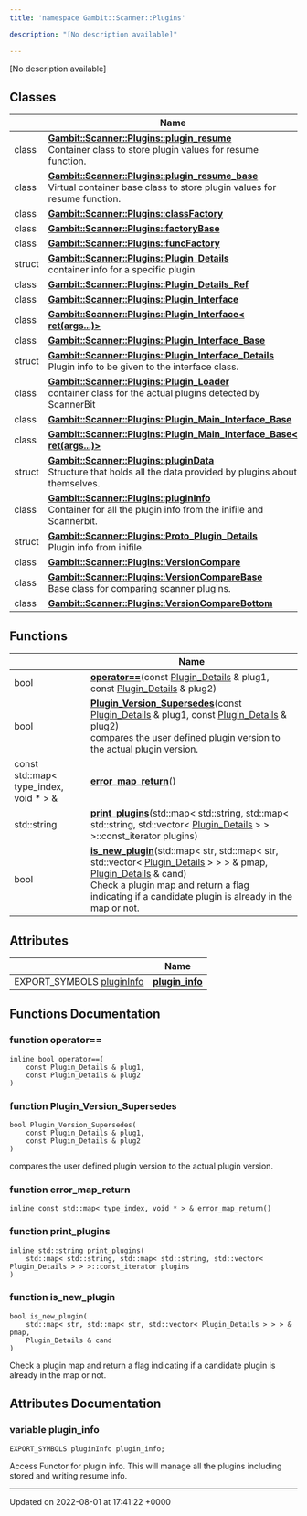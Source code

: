 ```yaml
---
title: 'namespace Gambit::Scanner::Plugins'

description: "[No description available]"

---
```







[No description available]

## Classes

|                | Name           |
| -------------- | -------------- |
| class | **[Gambit::Scanner::Plugins::__plugin_resume__](/documentation/code/gambit_sphinx/classes/classgambit_1_1scanner_1_1plugins_1_1____plugin__resume____/)** <br>Container class to store plugin values for resume function.  |
| class | **[Gambit::Scanner::Plugins::__plugin_resume_base__](/documentation/code/gambit_sphinx/classes/classgambit_1_1scanner_1_1plugins_1_1____plugin__resume__base____/)** <br>Virtual container base class to store plugin values for resume function.  |
| class | **[Gambit::Scanner::Plugins::classFactory](/documentation/code/gambit_sphinx/classes/classgambit_1_1scanner_1_1plugins_1_1classfactory/)**  |
| class | **[Gambit::Scanner::Plugins::factoryBase](/documentation/code/gambit_sphinx/classes/classgambit_1_1scanner_1_1plugins_1_1factorybase/)**  |
| class | **[Gambit::Scanner::Plugins::funcFactory](/documentation/code/gambit_sphinx/classes/classgambit_1_1scanner_1_1plugins_1_1funcfactory/)**  |
| struct | **[Gambit::Scanner::Plugins::Plugin_Details](/documentation/code/gambit_sphinx/classes/structgambit_1_1scanner_1_1plugins_1_1plugin__details/)** <br>container info for a specific plugin  |
| class | **[Gambit::Scanner::Plugins::Plugin_Details_Ref](/documentation/code/gambit_sphinx/classes/classgambit_1_1scanner_1_1plugins_1_1plugin__details__ref/)**  |
| class | **[Gambit::Scanner::Plugins::Plugin_Interface](/documentation/code/gambit_sphinx/classes/classgambit_1_1scanner_1_1plugins_1_1plugin__interface/)**  |
| class | **[Gambit::Scanner::Plugins::Plugin_Interface< ret(args...)>](/documentation/code/gambit_sphinx/classes/classgambit_1_1scanner_1_1plugins_1_1plugin__interface_3_01ret_07args_8_8_8_08_4/)**  |
| class | **[Gambit::Scanner::Plugins::Plugin_Interface_Base](/documentation/code/gambit_sphinx/classes/classgambit_1_1scanner_1_1plugins_1_1plugin__interface__base/)**  |
| struct | **[Gambit::Scanner::Plugins::Plugin_Interface_Details](/documentation/code/gambit_sphinx/classes/structgambit_1_1scanner_1_1plugins_1_1plugin__interface__details/)** <br>Plugin info to be given to the interface class.  |
| class | **[Gambit::Scanner::Plugins::Plugin_Loader](/documentation/code/gambit_sphinx/classes/classgambit_1_1scanner_1_1plugins_1_1plugin__loader/)** <br>container class for the actual plugins detected by ScannerBit  |
| class | **[Gambit::Scanner::Plugins::Plugin_Main_Interface_Base](/documentation/code/gambit_sphinx/classes/classgambit_1_1scanner_1_1plugins_1_1plugin__main__interface__base/)**  |
| class | **[Gambit::Scanner::Plugins::Plugin_Main_Interface_Base< ret(args...)>](/documentation/code/gambit_sphinx/classes/classgambit_1_1scanner_1_1plugins_1_1plugin__main__interface__base_3_01ret_07args_8_8_8_08_4/)**  |
| struct | **[Gambit::Scanner::Plugins::pluginData](/documentation/code/gambit_sphinx/classes/structgambit_1_1scanner_1_1plugins_1_1plugindata/)** <br>Structure that holds all the data provided by plugins about themselves.  |
| class | **[Gambit::Scanner::Plugins::pluginInfo](/documentation/code/gambit_sphinx/classes/classgambit_1_1scanner_1_1plugins_1_1plugininfo/)** <br>Container for all the plugin info from the inifile and Scannerbit.  |
| struct | **[Gambit::Scanner::Plugins::Proto_Plugin_Details](/documentation/code/gambit_sphinx/classes/structgambit_1_1scanner_1_1plugins_1_1proto__plugin__details/)** <br>Plugin info from inifile.  |
| class | **[Gambit::Scanner::Plugins::VersionCompare](/documentation/code/gambit_sphinx/classes/classgambit_1_1scanner_1_1plugins_1_1versioncompare/)**  |
| class | **[Gambit::Scanner::Plugins::VersionCompareBase](/documentation/code/gambit_sphinx/classes/classgambit_1_1scanner_1_1plugins_1_1versioncomparebase/)** <br>Base class for comparing scanner plugins.  |
| class | **[Gambit::Scanner::Plugins::VersionCompareBottom](/documentation/code/gambit_sphinx/classes/classgambit_1_1scanner_1_1plugins_1_1versioncomparebottom/)**  |

## Functions

|                | Name           |
| -------------- | -------------- |
| bool | **[operator==](/documentation/code/gambit_sphinx/namespaces/namespacegambit_1_1scanner_1_1plugins/#function-operator==)**(const [Plugin_Details](/documentation/code/gambit_sphinx/classes/structgambit_1_1scanner_1_1plugins_1_1plugin__details/) & plug1, const [Plugin_Details](/documentation/code/gambit_sphinx/classes/structgambit_1_1scanner_1_1plugins_1_1plugin__details/) & plug2) |
| bool | **[Plugin_Version_Supersedes](/documentation/code/gambit_sphinx/namespaces/namespacegambit_1_1scanner_1_1plugins/#function-plugin-version-supersedes)**(const [Plugin_Details](/documentation/code/gambit_sphinx/classes/structgambit_1_1scanner_1_1plugins_1_1plugin__details/) & plug1, const [Plugin_Details](/documentation/code/gambit_sphinx/classes/structgambit_1_1scanner_1_1plugins_1_1plugin__details/) & plug2)<br>compares the user defined plugin version to the actual plugin version.  |
| const std::map< type_index, void * > & | **[error_map_return](/documentation/code/gambit_sphinx/namespaces/namespacegambit_1_1scanner_1_1plugins/#function-error-map-return)**() |
| std::string | **[print_plugins](/documentation/code/gambit_sphinx/namespaces/namespacegambit_1_1scanner_1_1plugins/#function-print-plugins)**(std::map< std::string, std::map< std::string, std::vector< [Plugin_Details](/documentation/code/gambit_sphinx/classes/structgambit_1_1scanner_1_1plugins_1_1plugin__details/) > > >::const_iterator plugins) |
| bool | **[is_new_plugin](/documentation/code/gambit_sphinx/namespaces/namespacegambit_1_1scanner_1_1plugins/#function-is-new-plugin)**(std::map< str, std::map< str, std::vector< [Plugin_Details](/documentation/code/gambit_sphinx/classes/structgambit_1_1scanner_1_1plugins_1_1plugin__details/) > > > & pmap, [Plugin_Details](/documentation/code/gambit_sphinx/classes/structgambit_1_1scanner_1_1plugins_1_1plugin__details/) & cand)<br>Check a plugin map and return a flag indicating if a candidate plugin is already in the map or not.  |

## Attributes

|                | Name           |
| -------------- | -------------- |
| EXPORT_SYMBOLS [pluginInfo](/documentation/code/gambit_sphinx/classes/classgambit_1_1scanner_1_1plugins_1_1plugininfo/) | **[plugin_info](/documentation/code/gambit_sphinx/namespaces/namespacegambit_1_1scanner_1_1plugins/#variable-plugin-info)**  |


## Functions Documentation

### function operator==

```
inline bool operator==(
    const Plugin_Details & plug1,
    const Plugin_Details & plug2
)
```


### function Plugin_Version_Supersedes

```
bool Plugin_Version_Supersedes(
    const Plugin_Details & plug1,
    const Plugin_Details & plug2
)
```

compares the user defined plugin version to the actual plugin version. 

### function error_map_return

```
inline const std::map< type_index, void * > & error_map_return()
```


### function print_plugins

```
inline std::string print_plugins(
    std::map< std::string, std::map< std::string, std::vector< Plugin_Details > > >::const_iterator plugins
)
```


### function is_new_plugin

```
bool is_new_plugin(
    std::map< str, std::map< str, std::vector< Plugin_Details > > > & pmap,
    Plugin_Details & cand
)
```

Check a plugin map and return a flag indicating if a candidate plugin is already in the map or not. 


## Attributes Documentation

### variable plugin_info

```
EXPORT_SYMBOLS pluginInfo plugin_info;
```


Access Functor for plugin info. This will manage all the plugins including stored and writing resume info. 





-------------------------------

Updated on 2022-08-01 at 17:41:22 +0000